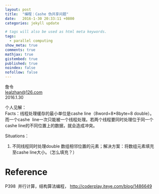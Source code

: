 ```yaml
---
layout: post
title:  "编程：Cashe 伪共享问题"
date:   2016-1-30 20:33:11 +0800
categories: jekyll update

# tags will also be used as html meta keywords.
tags:
  - parallel computing
show_meta: true
comments: true
mathjax: true
gistembed: true
published: true
noindex: false
nofollow: false
---
```


詹令   
lealzhan@126.com    
2016.1.30       

个人见解：   
Facts：线程处理缓存的最小单位是cashe line（8word=8*8byte=8 double）。而一个cashe  line一次只能被一个线程处理。若两个线程要同时处理位于同一个cashe line的不同位置上的数据，就会造成冲突。

Situations：   
1. 不同线程同时处理double 数组相邻位置的元素；解决方案：将数组元素填充至cashe line大小。（怎么填充？）


# Reference  

P398  并行计算，结构算法编程，
http://coderplay.iteye.com/blog/1486649

